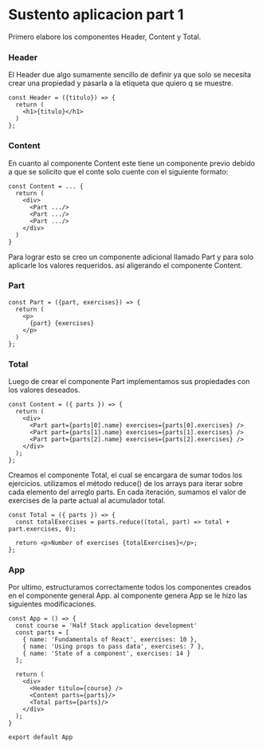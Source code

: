 # Sustento aplicacion part 1
Primero elabore los componentes Header, Content y Total.
### Header
El Header due algo sumamente sencillo de definir ya que solo se necesita crear una propiedad y pasarla a la etiqueta que quiero q se muestre.
```
const Header = ({titulo}) => {
  return (
    <h1>{titulo}</h1>
  )
};
```
### Content
En cuanto al componente Content este tiene un componente previo debido a que se solicito que el conte solo cuente con el siguiente formato:
```
const Content = ... {
  return (
    <div>
      <Part .../>
      <Part .../>
      <Part .../>
    </div>
  )
}
```
Para lograr esto se creo un componente adicional llamado Part y para solo aplicarle los valores requeridos. asi aligerando el componente Content.
### Part
```
const Part = ({part, exercises}) => {
  return (
    <p>
      {part} {exercises}
    </p>
  )
};
```
### Total
Luego de crear el componente Part implementamos sus propiedades con los valores deseados.
```
const Content = ({ parts }) => {
  return (
    <div>
      <Part part={parts[0].name} exercises={parts[0].exercises} />
      <Part part={parts[1].name} exercises={parts[1].exercises} />
      <Part part={parts[2].name} exercises={parts[2].exercises} />
    </div>
  );
};
```
Creamos el componente Total, el cual se encargara de sumar todos los ejercicios. utilizamos el método reduce() de los arrays para iterar sobre cada elemento del arreglo parts. En cada iteración, sumamos el valor de exercises de la parte actual al acumulador total. 

```
const Total = ({ parts }) => {
  const totalExercises = parts.reduce((total, part) => total + part.exercises, 0);
  
  return <p>Number of exercises {totalExercises}</p>;
};
```
### App
Por ultimo, estructuramos correctamente todos los componentes creados en el componente general App. al componente genera App se le hizo las siguientes modificaciones.

```
const App = () => {
  const course = 'Half Stack application development'
  const parts = [
    { name: 'Fundamentals of React', exercises: 10 },
    { name: 'Using props to pass data', exercises: 7 },
    { name: 'State of a component', exercises: 14 }
  ];

  return (
    <div>
      <Header titulo={course} />
      <Content parts={parts}/>
      <Total parts={parts}/>
    </div>
  );
}

export default App
```